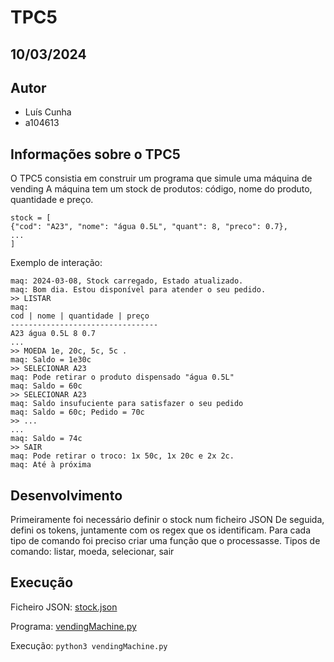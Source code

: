# TPC5

## 10/03/2024

## Autor
- Luís Cunha
- a104613

## Informações sobre o TPC5

O TPC5 consistia em construir um programa que simule uma máquina de vending
A máquina tem um stock de produtos: código, nome do produto, quantidade e preço.

```
stock = [
{"cod": "A23", "nome": "água 0.5L", "quant": 8, "preco": 0.7},
...
]
```

Exemplo de interação:

```
maq: 2024-03-08, Stock carregado, Estado atualizado.
maq: Bom dia. Estou disponível para atender o seu pedido.
>> LISTAR
maq:
cod | nome | quantidade | preço
---------------------------------
A23 água 0.5L 8 0.7
...
>> MOEDA 1e, 20c, 5c, 5c .
maq: Saldo = 1e30c
>> SELECIONAR A23
maq: Pode retirar o produto dispensado "água 0.5L"
maq: Saldo = 60c
>> SELECIONAR A23
maq: Saldo insufuciente para satisfazer o seu pedido
maq: Saldo = 60c; Pedido = 70c
>> ...
...
maq: Saldo = 74c
>> SAIR
maq: Pode retirar o troco: 1x 50c, 1x 20c e 2x 2c.
maq: Até à próxima
```

## Desenvolvimento
Primeiramente foi necessário definir o stock num ficheiro JSON
De seguida, defini os tokens, juntamente com os regex que os identificam.
Para cada tipo de comando foi preciso criar uma função que o processasse.
Tipos de comando: listar, moeda, selecionar, sair

## Execução
Ficheiro JSON: [stock.json](https://github.com/luiscunha13/PL2025/tree/main/TPC5/stock.json)

Programa: [vendingMachine.py](https://github.com/luiscunha13/PL2025/tree/main/TPC5/vendingMachine.py)

Execução: `python3 vendingMachine.py`
